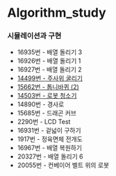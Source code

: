 # Algorithm_study

### 시뮬레이션과 구현

* 16935번 - 배열 돌리기 3
* 16926번 - 배열 돌리기 1
* 16927번 - 배열 돌리기 2
* [14499번 - 주사위 굴리기](https://github.com/eldhdpswl/study-algorithim/backjoon/python/14499.py)
* [15662번 - 톱니바퀴 (2)](https://github.com/eldhdpswl/study-algorithim/backjoon/python/시뮬레이션,구현/15662.py)
* [14503번 - 로봇 청소기](https://github.com/eldhdpswl/study-algorithim/backjoon/python/시뮬레이션,구현/14503.py)
* 14890번 - 경사로
* 15685번 - 드래곤 커브
* 2290번 - LCD Test
* 16931번 - 겉넓이 구하기
* 1917번 - 정육면체 전개도
* 16967번 - 배열 복원하기
* 20327번 - 배열 돌리기 6
* 20055번 - 컨베이어 벨트 위의 로봇

